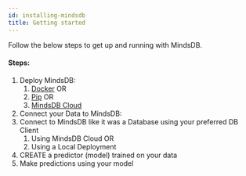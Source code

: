 ```yaml
---
id: installing-mindsdb
title: Getting started
---
```


Follow the below steps to get up and running with MindsDB.


#### Steps:

1.  Deploy MindsDB: 
    1.  [Docker](/deployment/docker) OR
    2.  [Pip](/deployment/pypi) OR
    3.  [MindsDB Cloud](/deployment/cloud)
2. Connect your Data to MindsDB:
3. Connect to MindsDB like it was a Database using your preferred DB Client
    1. Using MindsDB Cloud OR
    2. Using a Local Deployment
4. CREATE a predictor (model) trained on your data
5. Make predictions using your model

 
